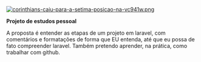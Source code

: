 [![corinthians-caiu-para-a-setima-posicao-na-vc941w.png](https://i.postimg.cc/y6GZpZG3/corinthians-caiu-para-a-setima-posicao-na-vc941w.png)](https://postimg.cc/QVpCHHhj)



<b>Projeto de estudos pessoal</b>

A proposta é entender as etapas de um projeto em laravel, com comentários e formatações de forma que EU entenda, até que eu possa de fato compreender laravel.
Também pretendo aprender, na prática, como trabalhar com github.
